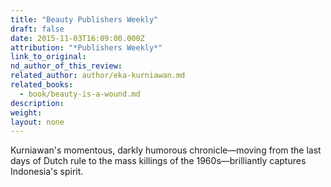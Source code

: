 ```yaml
---
title: "Beauty Publishers Weekly"
draft: false
date: 2015-11-03T16:09:00.000Z
attribution: "*Publishers Weekly*"
link_to_original:
nd_author_of_this_review:
related_author: author/eka-kurniawan.md
related_books:
  - book/beauty-is-a-wound.md
description:
weight:
layout: none
---
```

Kurniawan's momentous, darkly humorous chronicle—moving from the last days of Dutch rule to the mass killings of the 1960s—brilliantly captures Indonesia's spirit.

